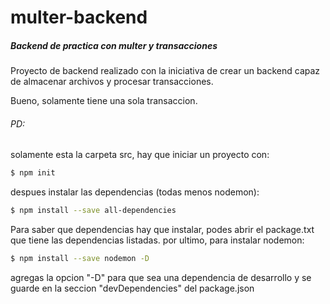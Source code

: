 # multer-backend
<h5>Backend de practica con multer y transacciones</h5>

<p>Proyecto de backend realizado con la iniciativa de crear un backend capaz de almacenar archivos y procesar transacciones.</p>
<p>Bueno, solamente tiene una sola transaccion.</p>

<h6>PD:</h6>

solamente esta la carpeta src, hay que iniciar un proyecto con:
```sh
$ npm init
```
despues instalar las dependencias (todas menos nodemon):
```sh
$ npm install --save all-dependencies
```

Para saber que dependencias hay que instalar, podes abrir el package.txt que tiene las dependencias listadas.
por ultimo, para instalar nodemon:
```sh
$ npm install --save nodemon -D
```
agregas la opcion "-D" para que sea una dependencia de desarrollo y se guarde en la seccion "devDependencies" del package.json
